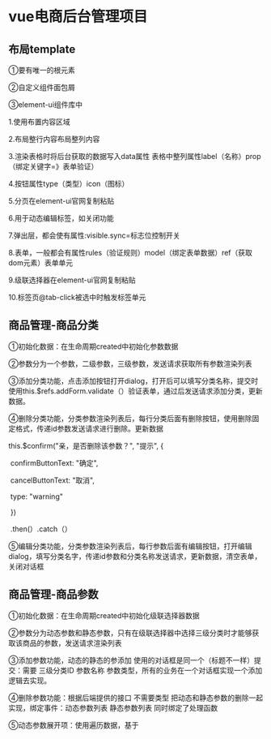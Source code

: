 # vue电商后台管理项目

## 布局template



①要有唯一的根元素

②自定义组件面包屑<my-bread/>

③element-ui组件库中    

 1.使用<el-card/>布置内容区域

2.<el-row/>布局整行内容<el-col/>布局整列内容

3.<el-table/>渲染表格时将后台获取的数据写入data属性 <el-table-column/>表格中整列属性label（名称）prop（绑定关键字=》表单验证）

4.<el-button/>按钮属性type（类型）icon（图标）

5.<el-pagination/>分页在element-ui官网复制粘贴

6.<el-tag/>用于动态编辑标签，如关闭功能

7.<el-dialog/>弹出层，都会使有属性:visible.sync=标志位控制开关

8.<el-from>表单，一般都会有属性rules（验证规则）model（绑定表单数据）ref（获取dom元素）<el-form-item/>表单单元

9.<el-cascader/>级联选择器在element-ui官网复制粘贴

10.<el-tabs/>标签页@tab-click被选中时触发<el-tab-pane/>标签单元

## 商品管理-商品分类

①初始化数据：在生命周期created中初始化参数数据

②参数分为一个参数，二级参数，三级参数，发送请求获取所有参数渲染列表

③添加分类功能，点击添加按钮打开dialog，打开后可以填写分类名称，提交时使用this.$refs.addForm.validate（）验证表单，通过后发送请求添加分类，更新数据。

④删除分类功能，分类参数渲染列表后，每行分类后面有删除按钮，使用删除固定格式，传递id参数发送请求进行删除。更新数据

this.$confirm("亲，是否删除该参数？", "提示", {

​        confirmButtonText: "确定",

​        cancelButtonText: "取消",

​        type: "warning"

​      })

​        .then(）.catch（）

⑤编辑分类功能，分类参数渲染列表后，每行参数后面有编辑按钮，打开编辑dialog，填写分类名字，传递id参数和分类名称发送请求，更新数据，清空表单，关闭对话框

## 商品管理-商品参数	

①初始化数据：在生命周期created中初始化级联选择器数据

②参数分为动态参数和静态参数，只有在级联选择器中选择三级分类时才能够获取该商品的参数，发送请求渲染列表

③添加参数功能，动态的静态的参添加  使用的对话框是同一个（标题不一样）提交：需要  三级分类ID   参数名称   参数类型，所有的业务在一个对话框实现一个添加逻辑去实现。

④删除参数功能：根据后端提供的接口  不需要类型   把动态和静态参数的删除一起实现，绑定事件：动态参数列表  静态参数列表  同时绑定了处理函数

⑤动态参数展开项：使用<el-tab v-for="item in scope.row.数据"/>遍历数据，基于<template slot-scope="scope">模板数据














